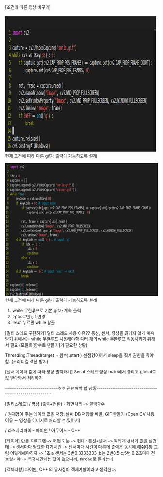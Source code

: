 [조건에 따른 영상 바꾸기]

![image.png](./image.png)
현재 조건에 따라 다른 gif가 출력이 가능하도록 설계 

![image-1.png](./image-1.png)
현재 조건에 따라 다른 gif가 출력이 가능하도록 설계 
1.	while 무한루프로 기본 gif가 계속 출력 
2.	‘q’ 누르면 gif 변경
3.	‘esc’ 누르면 while 탈출 
 

[멀티 스레드 구현하기]
멀티 스레드 사용 이유??
통신, 센서, 영상을 끊기지 않게 계속 받기 위해서는 while 무한루프 사용해야함
여러 개의 while 무한루프 작동시키기 위해서 필요
(모듈화[함수로 만들기]가 필요한 상황)

Threading.Thread(target = 함수).start()
선점형이어서 sleep을 줘서 권한을 줘야함. (크리티컬 섹션 방지)  


[센서 데이터 값에 따라 영상 출력하기]
Serial 스레드
영상 main에서 돌리고 global로 값 받아와서 처리하기 
 

---------------------------추후 진행해야 할 상황-------------------------------------------------------

[멀티스레드]
 / 영상 (출력+전환) - 화면처리 -> 콜백함수 

/ 원재형이 주는 데이터 값을 저장, 날씨 DB 저장할 배열, GIF 만들기 
(Open CV 사용 이유 -- 영상을 이미지로 처리할 수 있어서)

/ 라즈베리파이 – 파이썬
/ 아두이노 - C++ 

[타이머]
만들 프로그램 -> 어떤 기능 -> 현재 : 통신+센서 -> 여러개 센서가 값을 낼건데 -> 센서마다 필요한 대기시간 
-> 센서마다 시간이 다른데 출력은 동시에 해줘야함 그럼 어떻게해야하지 
-> 1초 a 센서는 3번0.3333333 ,b는 2번0.5 c,5번 0.2초마다 전송할거야
-> 특정시간에는 값이 없으니까, thread로 돌리는데  

[객체지향]
파이썬, C++ 의 유사점이 객제지향이라고 생각한다.   

